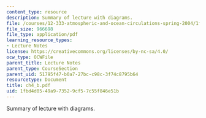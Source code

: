 ```yaml
---
content_type: resource
description: Summary of lecture with diagrams.
file: /courses/12-333-atmospheric-and-ocean-circulations-spring-2004/1fbd4d0549a973529cf57c55f846e51b_ch4_b.pdf
file_size: 966698
file_type: application/pdf
learning_resource_types:
- Lecture Notes
license: https://creativecommons.org/licenses/by-nc-sa/4.0/
ocw_type: OCWFile
parent_title: Lecture Notes
parent_type: CourseSection
parent_uid: 51795f47-b0a7-27bc-c98c-3f74c8795b64
resourcetype: Document
title: ch4_b.pdf
uid: 1fbd4d05-49a9-7352-9cf5-7c55f846e51b
---
```

Summary of lecture with diagrams.